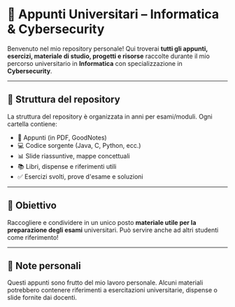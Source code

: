 # 📘 Appunti Universitari – Informatica & Cybersecurity

Benvenuto nel mio repository personale! Qui troverai **tutti gli appunti, esercizi, materiale di studio, progetti e risorse** raccolte durante il mio percorso universitario in **Informatica** con specializzazione in **Cybersecurity**.

---

## 📂 Struttura del repository

La struttura del repository è organizzata in anni per esami/moduli. Ogni cartella contiene:

- 📝 Appunti (in PDF, GoodNotes)
- 💻 Codice sorgente (Java, C, Python, ecc.)
- 📊 Slide riassuntive, mappe concettuali
- 📚 Libri, dispense e riferimenti utili
- ✅ Esercizi svolti, prove d'esame e soluzioni



---

## 🎯 Obiettivo

Raccogliere e condividere in un unico posto **materiale utile per la preparazione degli esami** universitari. Può servire anche ad altri studenti come riferimento!

---


## 📌 Note personali

Questi appunti sono frutto del mio lavoro personale. Alcuni materiali potrebbero contenere riferimenti a esercitazioni universitarie, dispense o slide fornite dai docenti.
